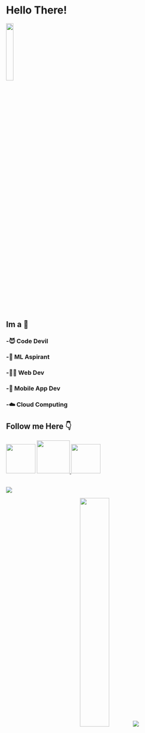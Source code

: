 # Hello There!
<img src="https://media2.giphy.com/media/fPSxQDOJ7bGso/200.gif" width="20%">

## Im a 🎯

### -😈 Code Devil

### -🤖 ML Aspirant

### -👨‍💻 Web Dev
  
### -📱 Mobile App Dev

### -☁️ Cloud Computing

## Follow me Here 👇

<div>
<a href="https://instagram.com/__a_h_m__e_d___?utm_medium=copy_link" rel="some text"> <img src="https://www.vocalzone.com/wp-content/uploads/2018/04/instagram-GIF-source.gif" height="80px"></a>
<a href="https://www.linkedin.com/in/adheel-ahmed-chelakkot-658023212/"><img src="https://i.pinimg.com/originals/d3/3b/d9/d33bd9baa83a336184055c07dc8ccaa8.gif" height="90px"/>
  <a href="https://github.com/AdheelAhmed-D3CD"><img src="https://rapidapi.com/blog/wp-content/uploads/2017/01/octocat.gif" height="80px"/></a>
  </div>
  <div>  <br><br>
<img src="https://komarev.com/ghpvc/?username=AdheelAhmed-D3CD&color=f833ff">
    </div>

<div align="center">
  
<img src="https://media.tenor.com/images/217f0468962e1c1703c8719aca1b6b0b/tenor.gif" width="40%"/> <img src="https://github-readme-stats.vercel.app/api?username=AdheelAhmed-D3CD&&count_private=true&show_icons=true&text_color=daf7dc&&theme=midnight-purple">
</div>




